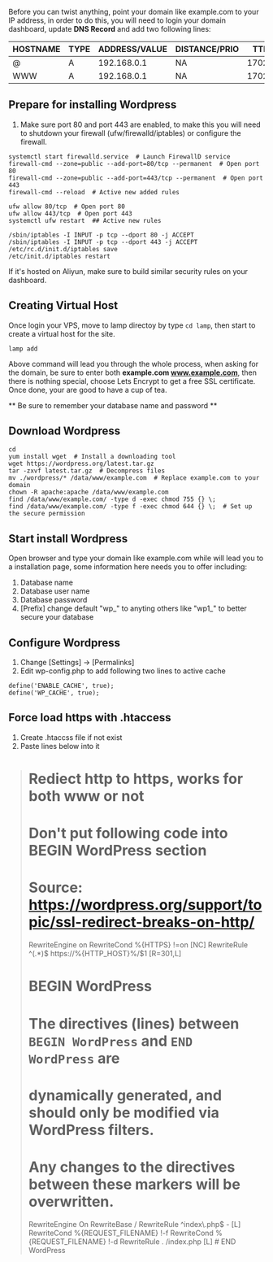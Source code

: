 Before you can twist anything, point your domain like example.com to your IP address, in order to do this, you will need to login your domain dashboard, update **DNS Record** and add two following lines:

HOSTNAME | TYPE | ADDRESS/VALUE | DISTANCE/PRIO | TTL
-------- | ---- | ------------- | ------------- | ---
@ | A | 192.168.0.1 | NA | 17027
WWW | A | 192.168.0.1 | NA | 17027

## Prepare for installing Wordpress ##

1. Make sure port 80 and port 443 are enabled, to make this you will need to shutdown your firewall (ufw/firewalld/iptables) or configure the firewall.

```
systemctl start firewalld.service  # Launch FirewallD service
firewall-cmd --zone=public --add-port=80/tcp --permanent  # Open port 80
firewall-cmd --zone=public --add-port=443/tcp --permanent  # Open port 443
firewall-cmd --reload  # Active new added rules
```

```
ufw allow 80/tcp  # Open port 80
ufw allow 443/tcp  # Open port 443
systemctl ufw restart  ## Active new rules
```

```
/sbin/iptables -I INPUT -p tcp --dport 80 -j ACCEPT
/sbin/iptables -I INPUT -p tcp --dport 443 -j ACCEPT
/etc/rc.d/init.d/iptables save
/etc/init.d/iptables restart
```

If it's hosted on Aliyun, make sure to build similar security rules on your dashboard.

## Creating Virtual Host ##

Once login your VPS, move to lamp directoy by type `cd lamp`, then start to create a virtual host for the site.

`lamp add`

Above command will lead you through the whole process, when asking for the domain, be sure to enter both **example.com www.example.com**, then there is nothing special, choose Lets Encrypt to get a free SSL certificate. Once done, your are good to have a cup of tea.

** Be sure to remember your database name and password **

## Download Wordpress ##

```
cd
yum install wget  # Install a downloading tool
wget https://wordpress.org/latest.tar.gz
tar -zxvf latest.tar.gz  # Decompress files
mv ./wordpress/* /data/www/example.com  # Replace example.com to your domain
chown -R apache:apache /data/www/example.com
find /data/www/example.com/ -type d -exec chmod 755 {} \;
find /data/www/example.com/ -type f -exec chmod 644 {} \;  # Set up the secure permission
```

## Start install Wordpress ##

Open browser and type your domain like example.com while will lead you to a installation page, some information here needs you to offer including:

1. Database name
2. Database user name
3. Database password
4. [Prefix] change default "wp_" to anyting others like "wp1_" to better secure your database

## Configure Wordpress ##

1. Change [Settings] -> [Permalinks]
2. Edit wp-config.php to add following two lines to active cache

```
define('ENABLE_CACHE', true);
define('WP_CACHE', true);
```

## Force load https with .htaccess ##

1. Create .htaccss file if not exist
2. Paste lines below into it

> # Rediect http to https, works for both www or not
> # Don't put following code into BEGIN WordPress section
> # Source: https://wordpress.org/support/topic/ssl-redirect-breaks-on-http/
> <IfModule mod_rewrite.c>
> RewriteEngine on
> RewriteCond %{HTTPS} !=on [NC]
> RewriteRule ^(.*)$ https://%{HTTP_HOST}%/$1 [R=301,L]
> </IfModule>
>
> # BEGIN WordPress
> # The directives (lines) between `BEGIN WordPress` and `END WordPress` are
> # dynamically generated, and should only be modified via WordPress filters.
> # Any changes to the directives between these markers will be overwritten.
> <IfModule mod_rewrite.c>
> RewriteEngine On
> RewriteBase /
> RewriteRule ^index\.php$ - [L]
> RewriteCond %{REQUEST_FILENAME} !-f
> RewriteCond %{REQUEST_FILENAME} !-d
> RewriteRule . /index.php [L]
> </IfModule>
> # END WordPress



